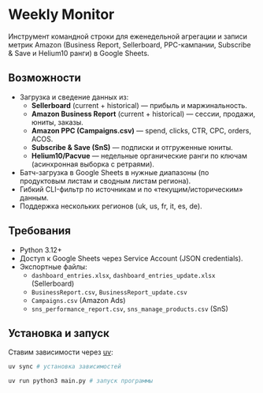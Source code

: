 # Weekly Monitor

Инструмент командной строки для еженедельной агрегации и записи метрик Amazon (Business Report, Sellerboard, PPC-кампании, Subscribe & Save и Helium10 ранги) в Google Sheets.

## Возможности

- Загрузка и сведение данных из:
  - **Sellerboard** (current + historical) — прибыль и маржинальность.
  - **Amazon Business Report** (current + historical) — сессии, продажи, юниты, заказы.
  - **Amazon PPC (Campaigns.csv)** — spend, clicks, CTR, CPC, orders, ACOS.
  - **Subscribe & Save (SnS)** — подписки и отгруженные юниты.
  - **Helium10/Pacvue** — недельные органические ранги по ключам (асинхронная выборка с ретраями).
- Батч-загрузка в Google Sheets в нужные диапазоны (по продуктовым листам и сводным листам региона).
- Гибкий CLI-фильтр по источникам и по «текущим/историческим» данным.
- Поддержка нескольких регионов (uk, us, fr, it, es, de).

## Требования

- Python 3.12+
- Доступ к Google Sheets через Service Account (JSON credentials).
- Экспортные файлы:
  - `dashboard_entries.xlsx`, `dashboard_entries_update.xlsx` (Sellerboard)
  - `BusinessReport.csv`, `BusinessReport_update.csv`
  - `Campaigns.csv` (Amazon Ads)
  - `sns_performance_report.csv`, `sns_manage_products.csv` (SnS)

## Установка и запуск

Ставим зависимости через [uv](https://github.com/astral-sh/uv):

```bash
uv sync # установка зависимостей
```
```bash
uv run python3 main.py # запуск программы
```
